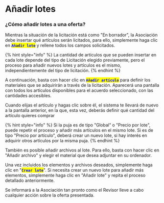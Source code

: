# Añadir lotes

### ¿Cómo añadir lotes a una oferta?

Mientras la situación de la licitación está como "En borrador", la Asociación debe insertar qué artículos serán licitados, para ello, simplemente haga clic en <mark style="color:blue;">**`Añadir lote`**</mark> y rellene todos los campos solicitados.

{% hint style="info" %}
La cantidad de artículos que se pueden insertar en cada lote depende del tipo de Licitación elegido previamente, pero el proceso para añadir nuevos lotes y artículos es el mismo, independientemente del tipo de licitación.
{% endhint %}

A continuación, basta con hacer clic en <mark style="color:blue;">**`Añadir artículo`**</mark> para definir los materiales que se adquirirán a través de la licitación. Aparecerá una pantalla con todos los artículos disponibles para el acuerdo seleccionado, con las cantidades accesibles.

Cuando elijas el artículo y hagas clic sobre él, el sistema te llevará de nuevo a la pantalla anterior, en la que, esta vez, deberás definir qué cantidad del artículo quieres comprar

{% hint style="info" %}
Si la puja es de tipo "Global" o "Precio por lote", puede repetir el proceso y añadir más artículos en el mismo lote. Si es de tipo "Precio por artículo", deberá crear un nuevo lote, si hay interés en adquirir otros artículos por la misma puja.
{% endhint %}

También es posible añadir archivos al lote. Para ello, basta con hacer clic en "Añadir archivo" y elegir el material que desea adjuntar en su ordenador.

Una vez incluidos los elementos y archivos deseados, simplemente haga clic en "<mark style="color:blue;">**`Crear lote`**</mark>". Si necesita crear un nuevo lote para añadir más elementos, simplemente haga clic en "Añadir lote" y repita el proceso detallado anteriormente.

Se informará a la Asociación tan pronto como el Revisor lleve a cabo cualquier acción sobre la oferta presentada.
